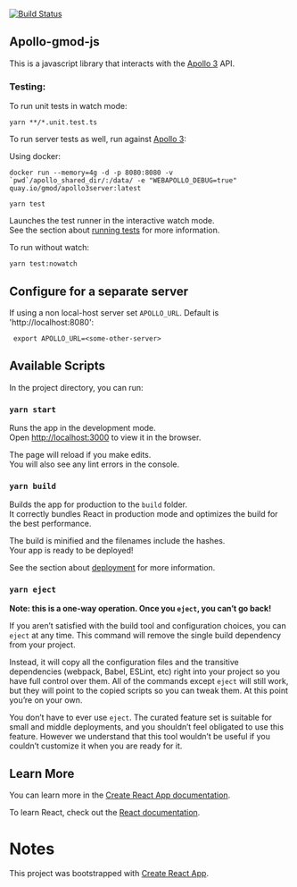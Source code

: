 

[![Build Status](https://travis-ci.com/GMOD/apollo-gmod-js.svg?branch=master)](https://travis-ci.com/GMOD/apollo-gmod-js)

## Apollo-gmod-js

This is a javascript library that interacts with the [Apollo 3](https://github.com/GMOD/Apollo3Server/) API.  

### Testing:

To run unit tests in watch mode:

    yarn **/*.unit.test.ts
    
To run server tests as well, run against [Apollo 3](https://github.com/GMOD/Apollo3Server/):

Using docker:

    docker run --memory=4g -d -p 8080:8080 -v `pwd`/apollo_shared_dir/:/data/ -e "WEBAPOLLO_DEBUG=true" quay.io/gmod/apollo3server:latest
    
    yarn test
 
Launches the test runner in the interactive watch mode.\
See the section about [running tests](https://facebook.github.io/create-react-app/docs/running-tests) for more information.

To run without watch:

    yarn test:nowatch

   
## Configure for a separate server

If using a non local-host server set `APOLLO_URL`.  Default is 'http://localhost:8080':

     export APOLLO_URL=<some-other-server>


## Available Scripts

In the project directory, you can run:

### `yarn start`

Runs the app in the development mode.\
Open [http://localhost:3000](http://localhost:3000) to view it in the browser.

The page will reload if you make edits.\
You will also see any lint errors in the console.


### `yarn build`

Builds the app for production to the `build` folder.\
It correctly bundles React in production mode and optimizes the build for the best performance.

The build is minified and the filenames include the hashes.\
Your app is ready to be deployed!

See the section about [deployment](https://facebook.github.io/create-react-app/docs/deployment) for more information.

### `yarn eject`

**Note: this is a one-way operation. Once you `eject`, you can’t go back!**

If you aren’t satisfied with the build tool and configuration choices, you can `eject` at any time. This command will remove the single build dependency from your project.

Instead, it will copy all the configuration files and the transitive dependencies (webpack, Babel, ESLint, etc) right into your project so you have full control over them. All of the commands except `eject` will still work, but they will point to the copied scripts so you can tweak them. At this point you’re on your own.

You don’t have to ever use `eject`. The curated feature set is suitable for small and middle deployments, and you shouldn’t feel obligated to use this feature. However we understand that this tool wouldn’t be useful if you couldn’t customize it when you are ready for it.

## Learn More

You can learn more in the [Create React App documentation](https://facebook.github.io/create-react-app/docs/getting-started).

To learn React, check out the [React documentation](https://reactjs.org/).

# Notes

This project was bootstrapped with [Create React App](https://github.com/facebook/create-react-app).
